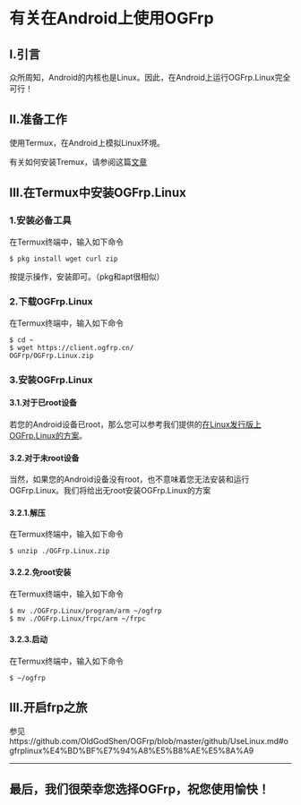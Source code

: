 # 有关在Android上使用OGFrp

## I.引言

众所周知，Android的内核也是Linux。因此，在Android上运行OGFrp.Linux完全可行！

## II.准备工作
使用Termux，在Android上模拟Linux环境。

有关如何安装Tremux，请参阅这篇[文章](https://blog.csdn.net/ii719481781/article/details/102165960)

## III.在Termux中安装OGFrp.Linux

### 1.安装必备工具

在Termux终端中，输入如下命令

    $ pkg install wget curl zip

按提示操作，安装即可。（pkg和apt很相似）

### 2.下载OGFrp.Linux

在Termux终端中，输入如下命令

    $ cd ~
    $ wget https://client.ogfrp.cn/
    OGFrp/OGFrp.Linux.zip

### 3.安装OGFrp.Linux

#### 3.1.对于已root设备

若您的Android设备已root，那么您可以参考我们提供的[在Linux发行版上OGFrp.Linux的方案](https://github.com/OldGodShen/OGFrp/blob/master/github/UseLinux.md#ogfrplinux%E4%BD%BF%E7%94%A8%E5%B8%AE%E5%8A%A9)。

#### 3.2.对于未root设备

当然，如果您的Android设备没有root，也不意味着您无法安装和运行OGFrp.Linux。我们将给出无root安装OGFrp.Linux的方案

#### 3.2.1.解压

在Termux终端中，输入如下命令

    $ unzip ./OGFrp.Linux.zip

#### 3.2.2.免root安装

在Termux终端中，输入如下命令

    $ mv ./OGFrp.Linux/program/arm ~/ogfrp
    $ mv ./OGFrp.Linux/frpc/arm ~/frpc

#### 3.2.3.启动

在Termux终端中，输入如下命令

    $ ~/ogfrp

## III.开启frp之旅

参见https://github.com/OldGodShen/OGFrp/blob/master/github/UseLinux.md#ogfrplinux%E4%BD%BF%E7%94%A8%E5%B8%AE%E5%8A%A9

---

## 最后，我们很荣幸您选择OGFrp，祝您使用愉快！
